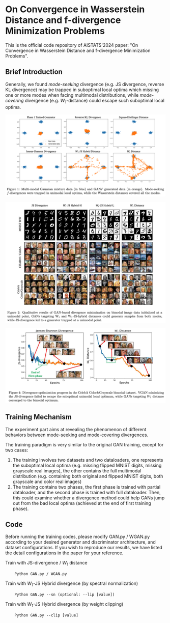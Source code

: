 # On Convergence in Wasserstein Distance and f-divergence Minimization Problems

This is the official code repository of AISTATS'2024 paper: "On Convergence in Wasserstein Distance and f-divergence Minimization Problems".

## Brief Introduction
Generally, we found *mode-seeking* divergence (e.g. JS divergence, reverse KL divergence) may be trapped in suboptimal local optima which missing one or more modes when facing multimodal distributions, while *mode-covering* divergence (e.g. $W_1$-distance) could escape such suboptimal local optima.

![image](media/gaussian.png)

![image](media/real_image.png)

![image](media/trend.png)

## Training Mechanism

The experiment part aims at revealing the phenomenon of different behaviors between mode-seeking and mode-covering divergences.

The training paradigm is very similar to the original GAN training, except for two cases:

1. The training involves two datasets and two dataloaders, one represents the suboptimal local optima (e.g. missing flipped MNIST digits, missing grayscale real images), the other contains the full multimodal distribution (e.g. containing both original and flipped MNIST digits, both grayscale and color real images)
2. The training contains two phases, the first phase is trained with partial dataloader, and the second phase is trained with full dataloader. Then, this could examine whether a divergence method could help GANs jump out from the bad local optima (achieved at the end of first training phase).

## Code

Before running the training codes, please modify GAN.py / WGAN.py according to your desired generator and discriminator architecture, and dataset configurations. If you wish to reproduce our results, we have listed the detail configurations in the paper for your reference.

Train with JS-divergence / $W_1$ distance
``` 
    Python GAN.py / WGAN.py
```

Train with $W_1$-JS Hybrid divergence (by spectral normalization)
``` 
    Python GAN.py --sn (optional: --lip [value])
```

Train with $W_1$-JS Hybrid divergence (by weight clipping)
``` 
    Python GAN.py --clip [value]
```